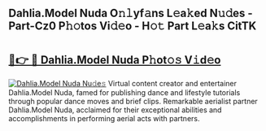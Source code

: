## Dahlia.Model Nuda O𝚗𝚕yf𝚊ns L𝚎a𝚔ed N𝚞𝚍es - Part-Cz0 P𝚑𝚘tos Vi𝚍𝚎o - H𝚘𝚝 Part L𝚎a𝚔s CitTK

# <h2><a href="http://kf7zky.oniu.top/?m=Dahlia.Model+Nuda">🔗👉 🔴 Dahlia.Model Nuda P𝚑ot𝚘𝚜 V𝚒d𝚎o</a></h2>

[![Dahlia.Model Nuda Nu𝚍e𝚜](https://i.imgur.com/0qMVB7G.gif)](http://kf7zky.oniu.top/?m=Dahlia.Model+Nuda)
Virtual content creator and entertainer Dahlia.Model Nuda, famed for publishing dance and lifestyle tutorials through popular dance moves and brief clips. Remarkable aerialist partner Dahlia.Model Nuda, acclaimed for their exceptional abilities and accomplishments in performing aerial acts with partners.  
